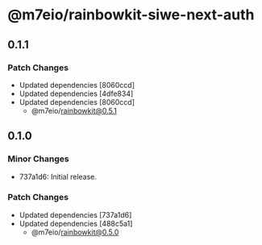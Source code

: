 # @m7eio/rainbowkit-siwe-next-auth

## 0.1.1

### Patch Changes

- Updated dependencies [8060ccd]
- Updated dependencies [4dfe834]
- Updated dependencies [8060ccd]
  - @m7eio/rainbowkit@0.5.1

## 0.1.0

### Minor Changes

- 737a1d6: Initial release.

### Patch Changes

- Updated dependencies [737a1d6]
- Updated dependencies [488c5a1]
  - @m7eio/rainbowkit@0.5.0
